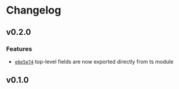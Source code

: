 # Changelog

## v0.2.0

### Features

- [`e6e5e74`](https://github.com/teatimeguest/node-texlive-packages/commit/e6e5e749c6c84ec4e10b61e34802dc1278a6e515) top-level fields are now exported directly from ts module

## v0.1.0
